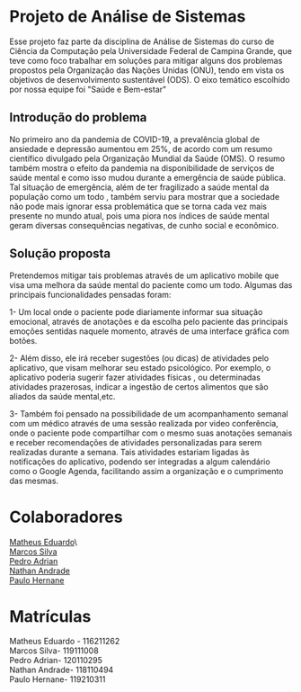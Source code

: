 # Projeto de Análise de Sistemas

Esse projeto faz parte da disciplina de Análise de Sistemas do curso de Ciência da Computação pela Universidade Federal de Campina Grande, que teve como foco trabalhar em soluções para mitigar alguns dos problemas propostos pela Organização das Nações Unidas (ONU), tendo em vista os objetivos de desenvolvimento sustentável (ODS). O eixo temático escolhido por nossa equipe foi "Saúde e Bem-estar"

## Introdução do problema

No primeiro ano da pandemia de COVID-19, a prevalência global de ansiedade e 
depressão aumentou em 25%, de acordo com um resumo científico 
divulgado pela Organização Mundial da Saúde (OMS). O resumo também mostra o efeito da pandemia na disponibilidade de serviços de saúde mental e como isso mudou durante a emergência de saúde pública. Tal situação de emergência, além de ter fragilizado a saúde mental da população como um todo , também serviu para mostrar que a sociedade não pode mais ignorar essa problemática que se torna cada vez mais presente no mundo atual, pois uma piora nos índices de saúde mental geram diversas consequências negativas, de cunho social e econômico.

## Solução proposta

Pretendemos mitigar tais problemas através de um aplicativo mobile que visa uma melhora da saúde mental do paciente como um todo. Algumas das principais funcionalidades pensadas foram:

1- Um local onde o paciente pode diariamente informar sua situação emocional, através de anotações e da escolha pelo paciente das principais emoções sentidas  naquele momento, através de uma interface gráfica com botões. 

2- Além disso, ele irá receber sugestões (ou dicas) de atividades pelo aplicativo, que visam melhorar seu estado psicológico. Por exemplo, o aplicativo poderia sugerir fazer atividades físicas , ou determinadas atividades prazerosas, indicar a ingestão de certos alimentos que são aliados da saúde mental,etc. 

3- Também foi pensado na possibilidade de um acompanhamento semanal com um médico através de uma sessão realizada por video conferência, onde o paciente pode compartilhar com o mesmo suas anotações semanais e receber recomendações de atividades personalizadas para serem realizadas durante a semana. Tais atividades estariam ligadas às notificações do aplicativo, podendo ser integradas a algum calendário como o Google Agenda, facilitando assim a organização e o cumprimento das mesmas.

# Colaboradores
[Matheus Eduardo](https://github.com/HurleySA)\    
[Marcos Silva](https://github.com/marcossilvaxx)\
[Pedro Adrian](https://github.com/adrianmartinez-cg)\
[Nathan Andrade](https://github.com/Nathan4Andrade)\
[Paulo Hernane](https://github.com/PauloHFS)

# Matrículas
Matheus Eduardo - 116211262 \
Marcos Silva- 119111008 \
Pedro Adrian- 120110295 \
Nathan Andrade- 118110494\
Paulo Hernane- 119210311



